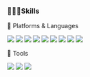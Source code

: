 ### 🙋🏻‍♀️Skills
🎀 Platforms & Languages

<img src="https://img.shields.io/badge/SpringMVC-6DB33F?style=flat square&logo=Spring&logoColor=white"/> <img src="https://img.shields.io/badge/Bootstrap-7952B3?style=flat square&logo=Bootstrap&logoColor=white"/> 
<img src="https://img.shields.io/badge/Javascript-F7DF1E?style=flat square&logo=JavaScript&logoColor=white"/>
<img src="https://img.shields.io/badge/Java-007396?style=flat square&logo=Java&logoColor=white"/>
<img src="https://img.shields.io/badge/Oracle-F80000?style=flat square&logo=Oracle&logoColor=white"/>
<img src="https://img.shields.io/badge/MySQL-4479A1?style=flat square&logo=MySQL&logoColor=white"/>
<img src="https://img.shields.io/badge/JQuery-0769AD?style=flat square&logo=JQuery&logoColor=white"/>
<img src="https://img.shields.io/badge/Json-000000?style=flat square&logo=Json&logoColor=white"/>
<img src="https://img.shields.io/badge/CSS-1572B6?style=flat square&logo=CSS3&logoColor=white"/>

🎀 Tools 

<img src="https://img.shields.io/badge/Git-F05032?style=flat square&logo=Git&logoColor=white"/> <img src="https://img.shields.io/badge/Notion-000000?style=flat square&logo=Notion&logoColor=white"/> <img src="https://img.shields.io/badge/Jira-0052CC?style=flat square&logo=Jira&logoColor=white"/>


<!--
**jdy1025/jdy1025** is a ✨ _special_ ✨ repository because its `README.md` (this file) appears on your GitHub profile.

Here are some ideas to get you started:

- 🔭 I’m currently working on ...
- 🌱 I’m currently learning ...
- 👯 I’m looking to collaborate on ...
- 🤔 I’m looking for help with ...
- 💬 Ask me about ...
- 📫 How to reach me: ...
- 😄 Pronouns: ...
- ⚡ Fun fact: ...
-->


